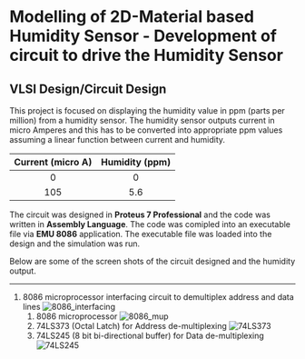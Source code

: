 # Modelling of 2D-Material based Humidity Sensor - Development of circuit to drive the Humidity Sensor #

## VLSI Design/Circuit Design ##

This project is focused on displaying the humidity value in ppm (parts per million) from a humidity sensor. The humidity sensor outputs current in micro Amperes and this has to be converted into appropriate ppm values assuming a linear function between current and humidity.

Current (micro A) | Humidity (ppm)
| :---: | :---: |
 0 | 0
 105 | 5.6

The circuit was designed in __Proteus 7 Professional__ and the code was written in __Assembly Language__. The code was comipled into an executable file via __EMU 8086__ application. The executable file was loaded into the design and the simulation was run.

Below are some of the screen shots of the circuit designed and the humidity output.

- - - -

1. 8086 microprocessor interfacing circuit to demultiplex address and data lines
![8086_interfacing](8086_interfacing.png)
    1. 8086 microprocessor
    ![8086_mup](8086_mup.png)
    2. 74LS373 (Octal Latch) for Address de-multiplexing
    ![74LS373](74LS373.png)
    3. 74LS245 (8 bit bi-directional buffer) for Data de-multiplexing
    ![74LS245](74LS245.png)

